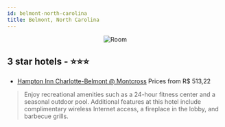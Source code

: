 ```yaml
---
id: belmont-north-carolina
title: Belmont, North Carolina
---
```


<center><img src="https://i.travelapi.com/hotels/2000000/1770000/1769000/1768940/428b2be2_z.jpg" alt="Room" /></center>


##  3 star hotels - ⭐️⭐️⭐️

-    [Hampton Inn Charlotte-Belmont @ Montcross](https://us.hurb.com/hotels/belmont/hampton-inn-charlotte-belmont-montcross-JNP-JP059468?cmp=18055) Prices from R$ 513,22
   > Enjoy recreational amenities such as a 24-hour fitness center and a seasonal outdoor pool. Additional features at this hotel include complimentary wireless Internet access, a fireplace in the lobby, and barbecue grills.
